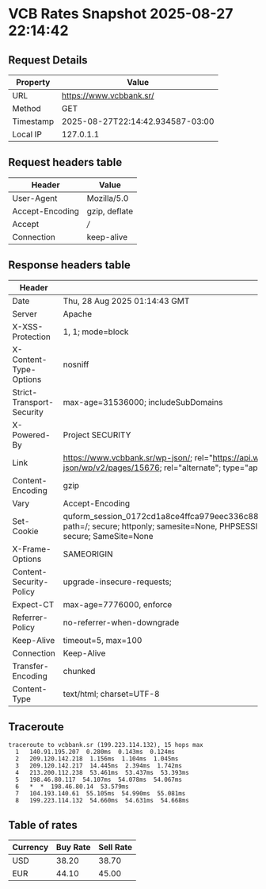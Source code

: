 # VCB Rates Snapshot 2025-08-27 22:14:42
## Request Details

| Property | Value |
|----------|-------|
| URL | https://www.vcbbank.sr/ |
| Method | GET |
| Timestamp | 2025-08-27T22:14:42.934587-03:00 |
| Local IP | 127.0.1.1 |
    
## Request headers table

| Header | Value |
|--------|-------|
| User-Agent | Mozilla/5.0 |
| Accept-Encoding | gzip, deflate |
| Accept | */* |
| Connection | keep-alive |

    
## Response headers table
| Header | Value |
|--------|-------|
| Date | Thu, 28 Aug 2025 01:14:43 GMT |
| Server | Apache |
| X-XSS-Protection | 1, 1; mode=block |
| X-Content-Type-Options | nosniff |
| Strict-Transport-Security | max-age=31536000; includeSubDomains |
| X-Powered-By | Project SECURITY |
| Link | <https://www.vcbbank.sr/wp-json/>; rel="https://api.w.org/", <https://www.vcbbank.sr/wp-json/wp/v2/pages/15676>; rel="alternate"; type="application/json", <https://www.vcbbank.sr/>; rel=shortlink |
| Content-Encoding | gzip |
| Vary | Accept-Encoding |
| Set-Cookie | quform_session_0172cd1a8ce4ffca979eec336c8836d5=55Eje7OmXtN0Kbmj1bGQigjcwUAo2p8YosdhTinN; path=/; secure; httponly; samesite=None, PHPSESSID=5b07b5ba6995feb33066e17b3eeaacae; path=/; secure; SameSite=None |
| X-Frame-Options | SAMEORIGIN |
| Content-Security-Policy | upgrade-insecure-requests; |
| Expect-CT | max-age=7776000, enforce |
| Referrer-Policy | no-referrer-when-downgrade |
| Keep-Alive | timeout=5, max=100 |
| Connection | Keep-Alive |
| Transfer-Encoding | chunked |
| Content-Type | text/html; charset=UTF-8 |

## Traceroute 

```
traceroute to vcbbank.sr (199.223.114.132), 15 hops max
  1   140.91.195.207  0.280ms  0.143ms  0.124ms 
  2   209.120.142.218  1.156ms  1.104ms  1.045ms 
  3   209.120.142.217  14.445ms  2.394ms  1.742ms 
  4   213.200.112.238  53.461ms  53.437ms  53.393ms 
  5   198.46.80.117  54.107ms  54.078ms  54.067ms 
  6   *  *  198.46.80.14  53.579ms 
  7   104.193.140.61  55.105ms  54.990ms  55.081ms 
  8   199.223.114.132  54.660ms  54.631ms  54.668ms 

```


## Table of rates

| Currency | Buy Rate | Sell Rate |
|----------|----------|-----------|
| USD | 38.20 | 38.70 |
| EUR | 44.10 | 45.00 |
